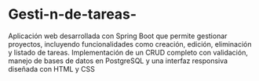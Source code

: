 # Gesti-n-de-tareas-
Aplicación web desarrollada con Spring Boot que permite gestionar proyectos, incluyendo funcionalidades como creación, edición, eliminación y listado de tareas. Implementación de un CRUD completo con validación, manejo de bases de datos en PostgreSQL y una interfaz responsiva diseñada con HTML y CSS
